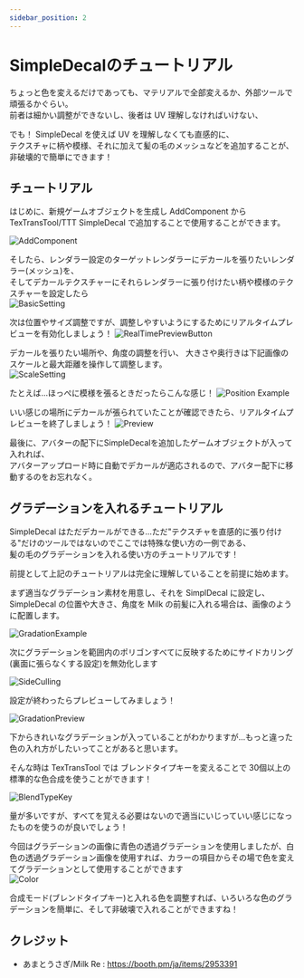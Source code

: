 ```yaml
---
sidebar_position: 2
---
```


# SimpleDecalのチュートリアル

ちょっと色を変えるだけであっても、マテリアルで全部変えるか、外部ツールで頑張るかぐらい。  
前者は細かい調整ができないし、後者は UV 理解しなければいけない、

でも！ SimpleDecal を使えば UV を理解しなくても直感的に、  
テクスチャに柄や模様、それに加えて髪の毛のメッシュなどを追加することが、非破壊的で簡単にできます！

## チュートリアル

はじめに、新規ゲームオブジェクトを生成し AddComponent から TexTransTool/TTT SimpleDecal で追加することで使用することができます。

![AddComponent](img/sd-AddComponent.png)

そしたら、レンダラー設定のターゲットレンダラーにデカールを張りたいレンダラー(メッシュ)を、  
そしてデカールテクスチャーにそれらレンダラーに張り付けたい柄や模様のテクスチャーを設定したら  
![BasicSetting](img/sd-BasicSetting.png)

次は位置やサイズ調整ですが、調整しやすいようにするためにリアルタイムプレビューを有効化しましょう！
![RealTimePreviewButton](img/sd-RealTimePreviewButton.png)

デカールを張りたい場所や、角度の調整を行い、 大きさや奥行きは下記画像のスケールと最大距離を操作して調整します。  
![ScaleSetting](img/sd-ScaleSetting.png)

たとえば...ほっぺに模様を張るときだったらこんな感じ！
![Position Example](img/sd-PotitionExample.png)

いい感じの場所にデカールが張られていたことが確認できたら、リアルタイムプレビューを終了しましょう！
![Preview](img/sd-Preview.png)

最後に、アバターの配下にSimpleDecalを追加したゲームオブジェクトが入って入れれば、  
アバターアップロード時に自動でデカールが適応されるので、アバター配下に移動するのをお忘れなく。

## グラデーションを入れるチュートリアル

SimpleDecal はただデカールができる...ただ"テクスチャを直感的に張り付ける"だけのツールではないのでここでは特殊な使い方の一例である、  
髪の毛のグラデーションを入れる使い方のチュートリアルです！

前提として上記のチュートリアルは完全に理解していることを前提に始めます。

まず適当なグラデーション素材を用意し、それを SimplDecal に設定し、SimpleDecal の位置や大きさ、角度を Milk の前髪に入れる場合は、画像のように配置します。

![GradationExample](img/sd-GradationExample.png)

次にグラデーションを範囲内のポリゴンすべてに反映するためにサイドカリング(裏面に張らなくする設定)を無効化します

![SideCulling](img/sd-SideCulling.png)

設定が終わったらプレビューしてみましょう！

![GradationPreview](img/ad-GradationPreview.png)

下からきれいなグラデーションが入っていることがわかりますが...もっと違った色の入れ方がしたいってことがあると思います。

そんな時は TexTransTool では ブレンドタイプキーを変えることで 30個以上の標準的な色合成を使うことができます！

![BlendTypeKey](img/sd-BlendTypeKey.png)

量が多いですが、すべてを覚える必要はないので適当にいじっていい感じになったものを使うのが良いでしょう！

今回はグラデーションの画像に青色の透過グラデーションを使用しましたが、白色の透過グラデーション画像を使用すれば、カラーの項目からその場で色を変えてグラデーションとして使用することができます  
![Color](img/sd-Color.png)

合成モード(ブレンドタイプキー)と入れる色を調整すれば、いろいろな色のグラデーションを簡単に、そして非破壊で入れることができますね！

## クレジット

- あまとうさぎ/Milk Re : https://booth.pm/ja/items/2953391
